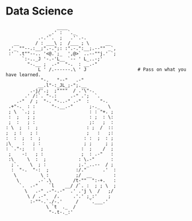 # Data Science
                                                                                                                                                                                                   

                       ____
                    _.' :  `._
                .-.'`.  ;   .'`.-.
       __      / : ___\ ;  /___ ; \      __    
     ,'_ ""--.:__;".-.";: :".-.":__;.--"" _`,  
     :' `.t""--.. '<@.`;_  ',@>` ..--""j.' `;  
          `:-.._J '-.-'L__ `-- ' L_..-;'       
            "-.__ ;  .-"  "-.  : __.-"          
                L ' /.------.\ ' J                   # Pass on what you have learned.
                 "-.   "--"   .-"               
                __.l"-:_JL_;-";.__
             .-j/'.;  ;""""  / .'\"-.           
           .' /:`. "-.:     .-" .';  `.         
        .-"  / ;  "-. "-..-" .-"  :    "-.      
     .+"-.  : :      "-.__.-"      ;-._   \     
     ; \  `.; ;                    : : "+. ;    
     :  ;   ; ;                    : ;  : \:    
     ;  :   ; :                    ;:   ;  :
    : \  ;  :  ;                  : ;  /  ::    
    ;  ; :   ; :                  ;   :   ;:    
    :  :  ;  :  ;                : :  ;  : ;    
    ;\    :   ; :                ; ;     ; ;    
    : `."-;   :  ;              :  ;    /  ;    
     ;    -:   ; :              ;  : .-"   :    
     :\     \  :  ;            : \.-"      :      
      ;`.    \  ; :            ;.'_..--  / ;
      :  "-.  "-:  ;          :/."      .'  :   
       \         \ :          ;/  __        :   
        \       .-`.\        /t-""  ":-+.   :   
         `.  .-"    `l    __/ /`. :  ; ; \  ;   
           \   .-" .-"-.-"  .' .'j \  /   ;/
            \ / .-"   /.     .'.' ;_:'    ;
             :-""-.`./-.'     /    `.___.'
                   \ `t  ._  /
                    "-.t-._:'
